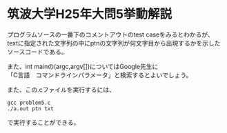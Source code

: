 # 筑波大学H25年大問5挙動解説

プログラムソースの一番下のコメントアウトのtest caseをみるとわかるが、<br>
textに指定された文字列の中にptnの文字列が何文字目から出現するかを示した<br>
ソースコードである。<br>

また、int mainの(argc,argv[])についてはGoogle先生に<br>
「C言語　コマンドラインパラメータ」と検索するとよいでしょう。<br>

また、この.cファイルを実行するには、<br>
```
gcc problem5.c
./a.out ptn txt
```
で実行することができる。<br>
